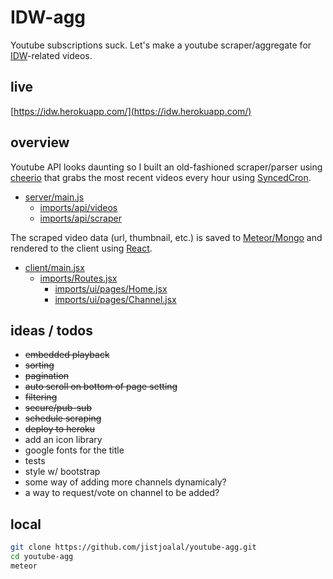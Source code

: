 # IDW-agg
Youtube subscriptions suck. Let's make a youtube scraper/aggregate for 
[IDW](https://en.wikipedia.org/wiki/Eric_Weinstein#Intellectual_dark_web)-related videos.

## live
[https://idw.herokuapp.com/](https://idw.herokuapp.com/)

## overview
Youtube API looks daunting so I built an old-fashioned scraper/parser using
[cheerio](https://github.com/cheeriojs)
that grabs the most recent videos every hour using
[SyncedCron](https://github.com/percolatestudio/meteor-synced-cron).

- [server/main.js](https://github.com/jistjoalal/youtube-agg/blob/master/server/main.js)
  - [imports/api/videos](https://github.com/jistjoalal/youtube-agg/blob/master/imports/api/videos.js)
  - [imports/api/scraper](https://github.com/jistjoalal/youtube-agg/blob/master/imports/api/scraper)

The scraped video data (url, thumbnail, etc.) is saved to
[Meteor/Mongo](https://docs.meteor.com/#/full/)
and rendered to the client using
[React](https://reactjs.org/).

- [client/main.jsx](https://github.com/jistjoalal/youtube-agg/blob/master/client/main.jsx)
  - [imports/Routes.jsx](https://github.com/jistjoalal/youtube-agg/blob/master/imports/Routes.jsx)
    - [imports/ui/pages/Home.jsx](https://github.com/jistjoalal/youtube-agg/blob/master/imports/ui/pages/Home.jsx)
    - [imports/ui/pages/Channel.jsx](https://github.com/jistjoalal/youtube-agg/blob/master/imports/ui/pages/Channel.jsx)

## ideas / todos
- <s>embedded playback</s>
- <s>sorting</s>
- <s>pagination</s>
- <s>auto scroll on bottom of page setting</s>
- <s>filtering</s>
- <s>secure/pub-sub</s>
- <s>schedule scraping</s>
- <s>deploy to heroku</s>
- add an icon library
- google fonts for the title
- tests
- style w/ bootstrap
- some way of adding more channels dynamicaly?
- a way to request/vote on channel to be added?

## local
```sh
git clone https://github.com/jistjoalal/youtube-agg.git
cd youtube-agg
meteor
```
